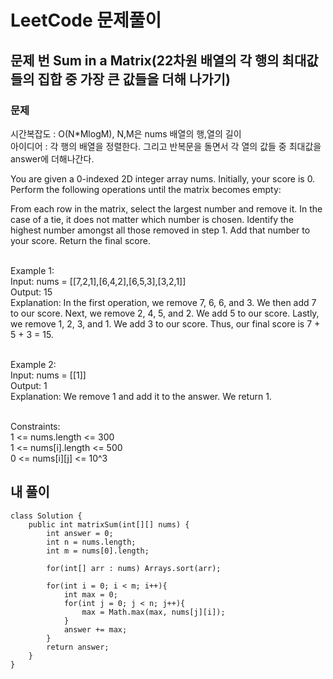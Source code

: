 # LeetCode 문제풀이

## 문제 번 Sum in a Matrix(22차원 배열의 각 행의 최대값들의 집합 중 가장 큰 값들을 더해 나가기)

### 문제<br>
시간복잡도 : O(N*MlogM), N,M은 nums 배열의 행,열의 길이<br>
아이디어 : 각 행의 배열을 정렬한다. 그리고 반복문을 돌면서 각 열의 값들 중 최대값을 answer에 더해나간다.<br>

You are given a 0-indexed 2D integer array nums. Initially, your score is 0. Perform the following operations until the matrix becomes empty:

From each row in the matrix, select the largest number and remove it. In the case of a tie, it does not matter which number is chosen.
Identify the highest number amongst all those removed in step 1. Add that number to your score.
Return the final score.<br><br> 

Example 1:<br>
Input: nums = [[7,2,1],[6,4,2],[6,5,3],[3,2,1]]<br>
Output: 15<br>
Explanation: In the first operation, we remove 7, 6, 6, and 3. We then add 7 to our score. Next, we remove 2, 4, 5, and 2. We add 5 to our score. Lastly, we remove 1, 2, 3, and 1. We add 3 to our score. Thus, our final score is 7 + 5 + 3 = 15.<br><br>

Example 2:<br>
Input: nums = [[1]]<br>
Output: 1<br>
Explanation: We remove 1 and add it to the answer. We return 1.<br><br> 

Constraints:<br>
1 <= nums.length <= 300<br>
1 <= nums[i].length <= 500<br>
0 <= nums[i][j] <= 10^3<br>


## 내 풀이
```
class Solution {
    public int matrixSum(int[][] nums) {
        int answer = 0;
        int n = nums.length;
        int m = nums[0].length;

        for(int[] arr : nums) Arrays.sort(arr);

        for(int i = 0; i < m; i++){
            int max = 0;
            for(int j = 0; j < n; j++){
                max = Math.max(max, nums[j][i]);
            }
            answer += max;
        }
        return answer;
    }
}
```